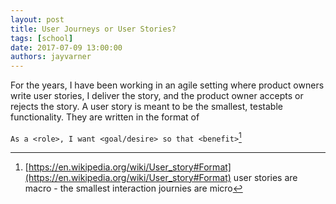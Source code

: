 ```yaml
---
layout: post
title: User Journeys or User Stories?
tags: [school]
date: 2017-07-09 13:00:00
authors: jayvarner
---
```

For the years, I have been working in an agile setting where product owners write user stories, I deliver the story, and the product owner accepts or rejects the story. A user story is meant to be the smallest, testable functionality. They are written in the format of

```As a <role>, I want <goal/desire> so that <benefit>```[^userstory]

[^userstory]:[https://en.wikipedia.org/wiki/User_story#Format](https://en.wikipedia.org/wiki/User_story#Format)
user stories are macro -  the smallest interaction
journies are micro
